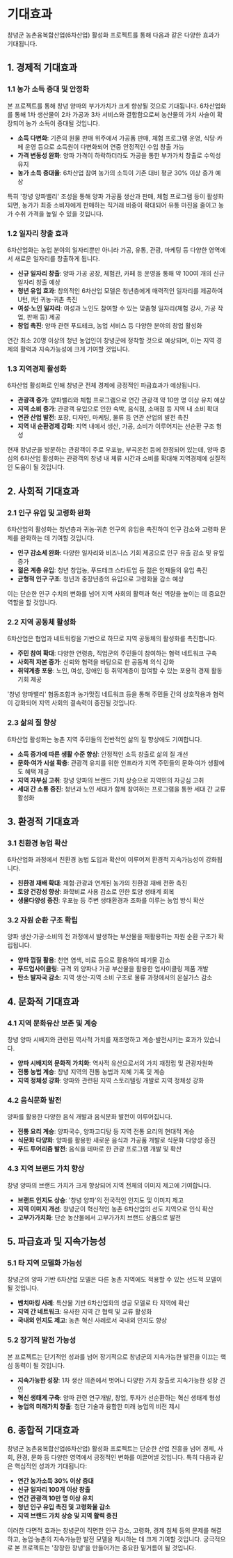 # 기대효과

창녕군 농촌융복합산업(6차산업) 활성화 프로젝트를 통해 다음과 같은 다양한 효과가 기대됩니다.

## 1. 경제적 기대효과

### 1.1 농가 소득 증대 및 안정화

본 프로젝트를 통해 창녕 양파의 부가가치가 크게 향상될 것으로 기대됩니다. 6차산업화를 통해 1차 생산물이 2차 가공과 3차 서비스와 결합함으로써 농산물의 가치 사슬이 확장되어 농가 소득이 증대될 것입니다.

- **소득 다변화**: 기존의 원물 판매 위주에서 가공품 판매, 체험 프로그램 운영, 식당·카페 운영 등으로 소득원이 다변화되어 연중 안정적인 수입 창출 가능
- **가격 변동성 완화**: 양파 가격이 하락하더라도 가공을 통한 부가가치 창출로 수익성 유지
- **농가 소득 증대율**: 6차산업 참여 농가의 소득이 기존 대비 평균 30% 이상 증가 예상

특히 '창녕 양파밸리' 조성을 통해 양파 가공품 생산과 판매, 체험 프로그램 등이 활성화되면, 농가가 최종 소비자에게 판매하는 직거래 비중이 확대되어 유통 마진을 줄이고 농가 수취 가격을 높일 수 있을 것입니다.

### 1.2 일자리 창출 효과

6차산업화는 농업 분야의 일자리뿐만 아니라 가공, 유통, 관광, 마케팅 등 다양한 영역에서 새로운 일자리를 창출하게 됩니다.

- **신규 일자리 창출**: 양파 가공 공장, 체험관, 카페 등 운영을 통해 약 100여 개의 신규 일자리 창출 예상
- **청년 유입 효과**: 창의적인 6차산업 모델은 청년층에게 매력적인 일자리를 제공하여 U턴, I턴 귀농·귀촌 촉진
- **여성·노인 일자리**: 여성과 노인도 참여할 수 있는 맞춤형 일자리(체험 강사, 가공 작업, 판매 등) 제공
- **창업 촉진**: 양파 관련 푸드테크, 농업 서비스 등 다양한 분야의 창업 활성화

연간 최소 20명 이상의 청년 농업인이 창녕군에 정착할 것으로 예상되며, 이는 지역 경제의 활력과 지속가능성에 크게 기여할 것입니다.

### 1.3 지역경제 활성화

6차산업 활성화로 인해 창녕군 전체 경제에 긍정적인 파급효과가 예상됩니다.

- **관광객 증가**: 양파밸리와 체험 프로그램으로 연간 관광객 약 10만 명 이상 유치 예상
- **지역 소비 증가**: 관광객 유입으로 인한 숙박, 음식점, 소매점 등 지역 내 소비 확대
- **연관 산업 발전**: 포장, 디자인, 마케팅, 물류 등 연관 산업의 발전 촉진
- **지역 내 순환경제 강화**: 지역 내에서 생산, 가공, 소비가 이루어지는 선순환 구조 형성

현재 창녕군을 방문하는 관광객이 주로 우포늪, 부곡온천 등에 한정되어 있는데, 양파 중심의 6차산업 활성화는 관광객의 창녕 내 체류 시간과 소비를 확대해 지역경제에 실질적인 도움이 될 것입니다.

## 2. 사회적 기대효과

### 2.1 인구 유입 및 고령화 완화

6차산업의 활성화는 청년층과 귀농·귀촌 인구의 유입을 촉진하여 인구 감소와 고령화 문제를 완화하는 데 기여할 것입니다.

- **인구 감소세 완화**: 다양한 일자리와 비즈니스 기회 제공으로 인구 유출 감소 및 유입 증가
- **젊은 계층 유입**: 청년 창업농, 푸드테크 스타트업 등 젊은 인재들의 유입 촉진
- **균형적 인구 구조**: 청년과 중장년층의 유입으로 고령화율 감소 예상

이는 단순한 인구 수치의 변화를 넘어 지역 사회의 활력과 혁신 역량을 높이는 데 중요한 역할을 할 것입니다.

### 2.2 지역 공동체 활성화

6차산업은 협업과 네트워킹을 기반으로 하므로 지역 공동체의 활성화를 촉진합니다.

- **주민 참여 확대**: 다양한 연령층, 직업군의 주민들이 참여하는 협력 네트워크 구축
- **사회적 자본 증가**: 신뢰와 협력을 바탕으로 한 공동체 의식 강화
- **취약계층 포용**: 노인, 여성, 장애인 등 취약계층이 참여할 수 있는 포용적 경제 활동 기회 제공

'창녕 양파밸리' 협동조합과 농가맛집 네트워크 등을 통해 주민들 간의 상호작용과 협력이 강화되어 지역 사회의 결속력이 증진될 것입니다.

### 2.3 삶의 질 향상

6차산업 활성화는 농촌 지역 주민들의 전반적인 삶의 질 향상에도 기여합니다.

- **소득 증가에 따른 생활 수준 향상**: 안정적인 소득 창출로 삶의 질 개선
- **문화·여가 시설 확충**: 관광객 유치를 위한 인프라가 지역 주민들의 문화·여가 생활에도 혜택 제공
- **지역 자부심 고취**: 창녕 양파의 브랜드 가치 상승으로 지역민의 자긍심 고취
- **세대 간 소통 증진**: 청년과 노인 세대가 함께 참여하는 프로그램을 통한 세대 간 교류 활성화

## 3. 환경적 기대효과

### 3.1 친환경 농업 확산

6차산업화 과정에서 친환경 농법 도입과 확산이 이루어져 환경적 지속가능성이 강화됩니다.

- **친환경 재배 확대**: 체험·관광과 연계된 농가의 친환경 재배 전환 촉진
- **토양 건강성 향상**: 화학비료 사용 감소로 인한 토양 생태계 회복
- **생물다양성 증진**: 우포늪 등 주변 생태환경과 조화를 이루는 농업 방식 확산

### 3.2 자원 순환 구조 확립

양파 생산·가공·소비의 전 과정에서 발생하는 부산물을 재활용하는 자원 순환 구조가 확립됩니다.

- **양파 껍질 활용**: 천연 염색, 비료 등으로 활용하여 폐기물 감소
- **푸드업사이클링**: 규격 외 양파나 가공 부산물을 활용한 업사이클링 제품 개발
- **탄소 발자국 감소**: 지역 생산-지역 소비 구조로 물류 과정에서의 온실가스 감소

## 4. 문화적 기대효과

### 4.1 지역 문화유산 보존 및 계승

창녕 양파 시배지와 관련된 역사적 가치를 재조명하고 계승·발전시키는 효과가 있습니다.

- **양파 시배지의 문화적 가치화**: 역사적 유산으로서의 가치 재정립 및 관광자원화
- **전통 농법 계승**: 창녕 지역의 전통 농법과 지혜 기록 및 계승
- **지역 정체성 강화**: 양파와 관련된 지역 스토리텔링 개발로 지역 정체성 강화

### 4.2 음식문화 발전

양파를 활용한 다양한 음식 개발과 음식문화 발전이 이루어집니다.

- **전통 요리 계승**: 양파국수, 양파고디탕 등 지역 전통 요리의 현대적 계승
- **식문화 다양화**: 양파를 활용한 새로운 음식과 가공품 개발로 식문화 다양성 증진
- **푸드 투어리즘 발전**: 음식을 테마로 한 관광 프로그램 개발 및 확산

### 4.3 지역 브랜드 가치 향상

창녕 양파의 브랜드 가치가 크게 향상되어 지역 전체의 이미지 제고에 기여합니다.

- **브랜드 인지도 상승**: '창녕 양파'의 전국적인 인지도 및 이미지 제고
- **지역 이미지 개선**: 창녕군이 혁신적인 농촌 6차산업의 선도 지역으로 인식 확산
- **고부가가치화**: 단순 농산물에서 고부가가치 브랜드 상품으로 발전

## 5. 파급효과 및 지속가능성

### 5.1 타 지역 모델화 가능성

창녕군의 양파 기반 6차산업 모델은 다른 농촌 지역에도 적용할 수 있는 선도적 모델이 될 것입니다.

- **벤치마킹 사례**: 특산물 기반 6차산업화의 성공 모델로 타 지역에 확산
- **지역 간 네트워크**: 유사한 지역 간 협력 및 교류 활성화
- **국내외 인지도 제고**: 농촌 혁신 사례로서 국내외 인지도 향상

### 5.2 장기적 발전 가능성

본 프로젝트는 단기적인 성과를 넘어 장기적으로 창녕군의 지속가능한 발전을 이끄는 핵심 동력이 될 것입니다.

- **지속가능한 성장**: 1차 생산 의존에서 벗어나 다양한 가치 창출로 지속가능한 성장 견인
- **혁신 생태계 구축**: 양파 관련 연구개발, 창업, 투자가 선순환하는 혁신 생태계 형성
- **농업의 미래가치 창출**: 첨단 기술과 융합한 미래 농업의 비전 제시

## 6. 종합적 기대효과

창녕군 농촌융복합산업(6차산업) 활성화 프로젝트는 단순한 산업 진흥을 넘어 경제, 사회, 환경, 문화 등 다양한 영역에서 긍정적인 변화를 이끌어낼 것입니다. 특히 다음과 같은 핵심적인 성과가 기대됩니다:

- **연간 농가소득 30% 이상 증대**
- **신규 일자리 100개 이상 창출**
- **연간 관광객 10만 명 이상 유치**
- **청년 인구 유입 촉진 및 고령화율 감소**
- **지역 브랜드 가치 상승 및 지역 활력 증진**

이러한 다면적 효과는 창녕군이 직면한 인구 감소, 고령화, 경제 침체 등의 문제를 해결하고, 농업·농촌의 지속가능한 발전 모델을 제시하는 데 크게 기여할 것입니다. 궁극적으로 본 프로젝트는 '창창한 창녕'을 만들어가는 중요한 밑거름이 될 것입니다.